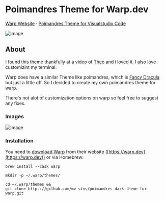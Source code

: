 # Poimandres Theme for Warp.dev

[Warp Website](https://warp.dev) · [Poimandres Theme for Visualstudio Code](https://github.com/drcmda/poimandres-theme)

![image](https://res.craft.do/user/full/eed588f8-14f3-1948-ca1a-8fd88fb424a4/C00903C8-FB46-4510-A18C-9674A52869C9_2/5VzGlLwYXFwNpoYvZjwyBYxqiX8yGrRkQhChFWjF7dgz/poimandres-x-warp.png)

## About

I found this theme thankfully at a video of [Theo](https://github.com/TheoBr) and i loved it. I also love customizint my terminal.

Warp does have a similar Theme like poimandres, which is [Fancy Dracula](https://draculatheme.com/) but just a little off. So I decided to create my own poimandres theme for warp.

There's not alot of customization options on warp so feel free to suggest any fixes.

### Images

![image](https://media.cleanshot.cloud/media/17166/HZMplBPUzQKdD0nfjSnafmUS7RR9mP8a9mtzpLuL.jpeg?Expires=1663088374&Signature=gtSA8xYpV~cwvVtZLy0zRbZMi0BRaFu95Y7atzRVMwL5PxGXuKocaSnut8Es-dVqdhjj5wJPht-rvc3ne7EPm~8oSp8aF1YhB9x2dJp5QM-UXSDL4fczD6pRN-1scjqeS3OD7z92nvIvsWgwQdDz~2v-B-c79mEXCYGDQTMF1VsFhYjgpn1etZh2n4AhUiJxcZO0R2H6FuxiJ6558UzZsyOv267p5~eIiREzKi3NK69e3e7Ns6H9XGGPekEf4UJJobB8X0SxKt4ZsVo0k0H4oVU5vWAZOGi6HMCuIPod4BCtozT5yHkyFmxcmjRWe~vO2RDChtNnq3DcvdoOQALaVw__&Key-Pair-Id=K269JMAT9ZF4GZ)

### Installation

You need to [download Warp](https://app.warp.dev/get_warp) from their website ([https://warp.dev](https://warp.dev)) or via Homebrew:

```shell
brew install --cask warp
```

```shell
mkdir -p ~/.warp/themes/
```

```shell
cd ~/.warp/themes &&
git clone https://github.com/mv-stns/poimandres-dark-theme-for-warp.git
```
